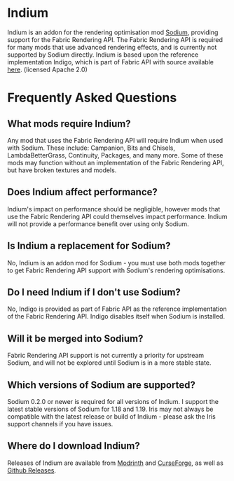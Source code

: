 # Indium
Indium is an addon for the rendering optimisation mod [Sodium](https://modrinth.com/mod/sodium), providing support for the Fabric Rendering API. The Fabric Rendering API is required for many mods that use advanced rendering effects, and is currently not supported by Sodium directly. Indium is based upon the reference implementation Indigo, which is part of Fabric API with source available [here](https://github.com/FabricMC/fabric/tree/1.17/fabric-renderer-indigo). (licensed Apache 2.0)

# Frequently Asked Questions
## What mods require Indium?
Any mod that uses the Fabric Rendering API will require Indium when used with Sodium. These include: Campanion, Bits and Chisels, LambdaBetterGrass,
Continuity, Packages, and many more. Some of these mods may function without an implementation of the Fabric Rendering API, but have broken textures and models.

## Does Indium affect performance?
Indium's impact on performance should be negligible, however mods that use the Fabric Rendering API could themselves impact performance. Indium will not provide a performance benefit over using only Sodium.

## Is Indium a replacement for Sodium?
No, Indium is an addon mod for Sodium - you must use both mods together to get Fabric Rendering API support with Sodium's rendering optimisations.

## Do I need Indium if I don't use Sodium?
No, Indigo is provided as part of Fabric API as the reference implementation of the Fabric Rendering API. Indigo disables itself when Sodium is installed.

## Will it be merged into Sodium?
Fabric Rendering API support is not currently a priority for upstream Sodium, and will not be explored until Sodium is in a more stable state.

## Which versions of Sodium are supported?
Sodium 0.2.0 or newer is required for all versions of Indium. I support the latest stable versions of Sodium for 1.18 and 1.19. Iris may not always be compatible with the latest release or build of Indium - please ask the Iris support channels if you have issues.

## Where do I download Indium?
Releases of Indium are available from [Modrinth](https://modrinth.com/mod/indium) and [CurseForge](https://www.curseforge.com/minecraft/mc-mods/indium), as well as [Github Releases](https://github.com/comp500/Indium/releases).
